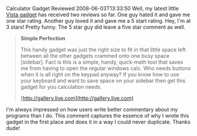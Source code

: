 Calculator Gadget Reviewed
2008-06-03T13:33:50
Well, my latest little [Vista gadget](http://mike-ward.net/blog?p=749f156f-ee81-4636-b1e8-b9484a4fef84) has received two reviews so far. One guy hated it and gave me one star rating. Another guy loved it and gave me a 5 start rating. Hey, I'm at 3 stars! Pretty funny. The 5 star guy did leave a five star comment as well.

> **Simple Perfection**
> 
> This handy gadget was just the right size to fit in that little space left between all the other gadgets crammed onto one busy space [sidebar]. Fact is this is a simple, handy, quick-math tool that saves me from having to open the regular windows calc. Who needs buttons when it is all right on the keypad anyway? If you know how to use your keyboard and want to save space on your sidebar then get this gadget for you calculation needs.
> 
> [http://gallery.live.com](http://gallery.live.com)

I'm always impressed on how users write better commentary about my programs than I do. This comment captures the essence of why I wrote this gadget in the first place and does it in a way I could never duplicate. Thanks dude!
